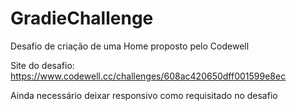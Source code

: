 # GradieChallenge
Desafio de criação de uma Home proposto pelo Codewell

Site do desafio:
https://www.codewell.cc/challenges/608ac420650dff001599e8ec

Ainda necessário deixar responsivo como requisitado no desafio
